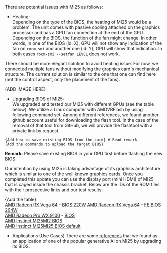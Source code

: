 
There are potential issues with MI25 as follows:  

- Heating:  
Depending on the type of the BIOS, the heating of MI25 would be a problem. The unit comes with passive cooling attached on the graphics processor and has a GPU fan 
connection at the end of the GPU. Depending on the BIOS, the function of the fan might change. In other words, in one of the BIOS (id: X), GPU will not show any indication
of the fan on `rocm-smi` and another one (id: Y), GPU will show that indication. In both cases `rocm-smi --setfan LEVEL` does not work.

There should be more elegant solution to avoid heating issue. For now, we connected multiple fans without modifying the graphics card's mechanical structure.
The current solution is similar to the one that one can find here (not the control aspect, only the placement of the fans). 

{ADD IMAGE HERE}

- Upgrading BIOS of MI25:  
We upgraded and tested our MI25 with different GPUs (see the table below). We utilize a Linux computer with AMDVBFlash by using following command set. Among different references, we found
another github account useful for downloading the flash tool. In the case of the removal of that tool from GitHub, we will provide the flashtool with a private 
link by request.

```
{Add how to save existing BIOS from the card} # Read remark 
{Add the commands to upload the target BIOS} 
```
__Remark:__ Please save existing BIOS in your GPU first before flashing the new BIOS

Our intention by using MI25 is taking advantage of its graphics architecture which is similar to one of the well known graphics cards. Once you completed this
update you can use the display port (mini HDMI) of MI25 that is caged inside the chassis bracket. Below are the IDs of the ROM files with their prospective links 
and our test results:

{Add the table}  
[AMD Radeon RX Vega 64](https://www.techpowerup.com/gpu-specs/radeon-rx-vega-64.c2871) - [BIOS 220W](https://www.techpowerup.com/vgabios/197023/amd-rxvegafe-16384-170628](https://www.techpowerup.com/vgabios/196039/amd-rxvega64-16384-170616-1))  
[AMD Radeon RX Vega 64](https://www.techpowerup.com/gpu-specs/radeon-rx-vega-64.c2871) - [FE BIOS 264W](https://www.techpowerup.com/vgabios/197023/amd-rxvegafe-16384-170628)  
[AMD Radeon Pro WX 9100](https://www.techpowerup.com/gpu-specs/radeon-pro-wx-9100.c2989) - [BIOS](https://www.techpowerup.com/vgabios/218718/218718)  
[AMD Instinct MI25](https://www.techpowerup.com/gpu-specs/radeon-instinct-mi25.c2983)[MI2 BIOS](https://www.techpowerup.com/vgabios/245174/245174)  
[AMD Instinct MI25](https://www.techpowerup.com/gpu-specs/radeon-instinct-mi25.c2983)[MI25 BIOS default]()  

- Applications (Use Cases)
There are some [references](https://forum.level1techs.com/t/mi25-stable-diffusions-100-hidden-beast/194172/19) that we found as an application of one of the popular
generative AI on MI25 by upgrading its BIOS.
